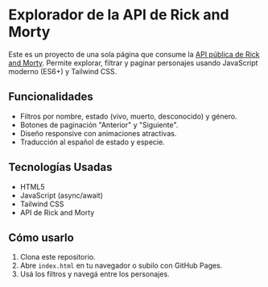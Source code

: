 # Explorador de la API de Rick and Morty

Este es un proyecto de una sola página que consume la [API pública de Rick and Morty](https://rickandmortyapi.com/). Permite explorar, filtrar y paginar personajes usando JavaScript moderno (ES6+) y Tailwind CSS.

## Funcionalidades

- Filtros por nombre, estado (vivo, muerto, desconocido) y género.
- Botones de paginación "Anterior" y "Siguiente".
- Diseño responsive con animaciones atractivas.
- Traducción al español de estado y especie.

## Tecnologías Usadas

- HTML5
- JavaScript (async/await)
- Tailwind CSS
- API de Rick and Morty


## Cómo usarlo

1. Clona este repositorio.
2. Abre `index.html` en tu navegador o subilo con GitHub Pages.
3. Usá los filtros y navegá entre los personajes.
